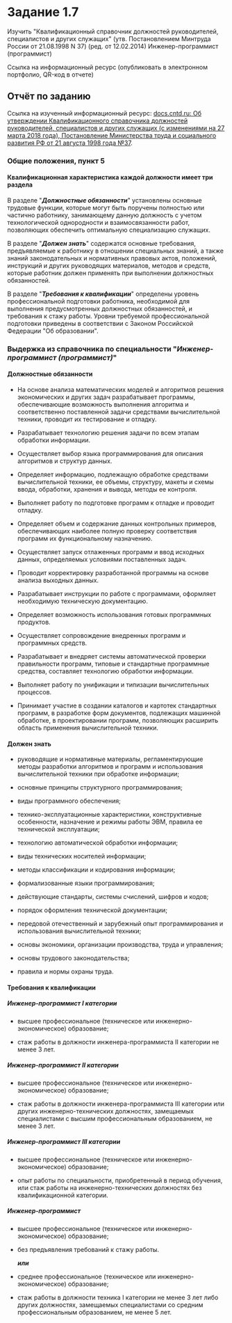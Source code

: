 # Задание 1.7

Изучить "Квалификационный справочник должностей руководителей, специалистов и других служащих" (утв. Постановлением Минтруда России от 21.08.1998 N 37) (ред. от 12.02.2014)
Инженер-программист (программист)

Ссылка на информационный ресурс
(опубликовать в электронном портфолио, QR-код в отчете)

## Отчёт по заданию

Ссылка на изученный информационный ресурс: [docs.cntd.ru: Об утверждении Квалификационного справочника должностей руководителей, специалистов и других служащих (с изменениями на 27 марта 2018 года), Постановление Министерства труда и социального развития РФ от 21 августа 1998 года №37](http://docs.cntd.ru/document/58839553).

### Общие положения, пункт 5

#### Квалификационная характеристика каждой должности имеет три раздела

В разделе "**_Должностные обязанности_**" установлены основные трудовые функции, которые могут быть поручены полностью или частично работнику, занимающему данную должность с учетом технологической однородности и взаимосвязанности работ, позволяющих обеспечить оптимальную специализацию служащих.

В разделе "**_Должен знать_**" содержатся основные требования, предъявляемые к работнику в отношении специальных знаний, а также знаний законодательных и нормативных правовых актов, положений, инструкций и других руководящих материалов, методов и средств, которые работник должен применять при выполнении должностных обязанностей.

В разделе "**_Требования к квалификации_**" определены уровень профессиональной подготовки работника, необходимой для выполнения предусмотренных должностных обязанностей, и требования к стажу работы. Уровни требуемой профессиональной подготовки приведены в соответствии с Законом Российской Федерации "Об образовании".

### Выдержка из справочника по специальности "_Инженер-программист (программист)_"

#### Должностные обязанности

- На основе анализа математических моделей и алгоритмов решения экономических и других задач разрабатывает программы, обеспечивающие возможность выполнения алгоритма и соответственно поставленной задачи средствами вычислительной техники, проводит их тестирование и отладку.

- Разрабатывает технологию решения задачи по всем этапам обработки информации.

- Осуществляет выбор языка программирования для описания алгоритмов и структур данных.

- Определяет информацию, подлежащую обработке средствами вычислительной техники, ее объемы, структуру, макеты и схемы ввода, обработки, хранения и вывода, методы ее контроля.

- Выполняет работу по подготовке программ к отладке и проводит отладку.

- Определяет объем и содержание данных контрольных примеров, обеспечивающих наиболее полную проверку соответствия программ их функциональному назначению.

- Осуществляет запуск отлаженных программ и ввод исходных данных, определяемых условиями поставленных задач.

- Проводит корректировку разработанной программы на основе анализа выходных данных.

- Разрабатывает инструкции по работе с программами, оформляет необходимую техническую документацию.

- Определяет возможность использования готовых программных продуктов.

- Осуществляет сопровождение внедренных программ и программных средств.

- Разрабатывает и внедряет системы автоматической проверки правильности программ, типовые и стандартные программные средства, составляет технологию обработки информации.

- Выполняет работу по унификации и типизации вычислительных процессов.

- Принимает участие в создании каталогов и картотек стандартных программ, в разработке форм документов, подлежащих машинной обработке, в проектировании программ, позволяющих расширить область применения вычислительной техники.

#### Должен знать

- руководящие и нормативные материалы, регламентирующие методы разработки алгоритмов и программ и использования вычислительной техники при обработке информации;

- основные принципы структурного программирования;

- виды программного обеспечения;

- технико-эксплуатационные характеристики, конструктивные особенности, назначение и режимы работы ЭВМ, правила ее технической эксплуатации;

- технологию автоматической обработки информации;

- виды технических носителей информации;

- методы классификации и кодирования информации;

- формализованные языки программирования;

- действующие стандарты, системы счислений, шифров и кодов;

- порядок оформления технической документации;

- передовой отечественный и зарубежный опыт программирования и использования вычислительной техники;

- основы экономики, организации производства, труда и управления;

- основы трудового законодательства;

- правила и нормы охраны труда.

#### Требования к квалификации

##### Инженер-программист I категории

- высшее профессиональное (техническое или инженерно-экономическое) образование;

- стаж работы в должности инженера-программиста II категории не менее 3 лет.

##### Инженер-программист II категории

- высшее профессиональное (техническое или инженерно-экономическое) образование;

- стаж работы в должности инженера-программиста III категории или других инженерно-технических должностях, замещаемых специалистами с высшим профессиональным образованием, не менее 3 лет.

##### Инженер-программист III категории

- высшее профессиональное (техническое или инженерно-экономическое) образование;

- опыт работы по специальности, приобретенный в период обучения, или стаж работы на инженерно-технических должностях без квалификационной категории.

##### Инженер-программист

- высшее профессиональное (техническое или инженерно-экономическое) образование;

- без предъявления требований к стажу работы.

  **_или_**

- среднее профессиональное (техническое или инженерно-экономическое) образование;

- стаж работы в должности техника I категории не менее 3 лет либо других должностях, замещаемых специалистами со средним профессиональным образованием, не менее 5 лет.
